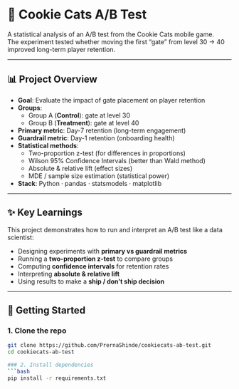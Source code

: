 # 🍪 Cookie Cats A/B Test

A statistical analysis of an A/B test from the Cookie Cats mobile game.  
The experiment tested whether moving the first “gate” from level 30 → 40 improved long-term player retention.

---

## 📊 Project Overview
- **Goal**: Evaluate the impact of gate placement on player retention
- **Groups**:
  - Group A (**Control**): gate at level 30
  - Group B (**Treatment**): gate at level 40
- **Primary metric**: Day-7 retention (long-term engagement)
- **Guardrail metric**: Day-1 retention (onboarding health)
- **Statistical methods**:
  - Two-proportion z-test (for differences in proportions)
  - Wilson 95% Confidence Intervals (better than Wald method)
  - Absolute & relative lift (effect sizes)
  - MDE / sample size estimation (statistical power)
- **Stack**: Python · pandas · statsmodels · matplotlib

---

## ✨ Key Learnings
This project demonstrates how to run and interpret an A/B test like a data scientist:
- Designing experiments with **primary vs guardrail metrics**
- Running a **two-proportion z-test** to compare groups
- Computing **confidence intervals** for retention rates
- Interpreting **absolute & relative lift**
- Using results to make a **ship / don’t ship decision**

---

## 🚀 Getting Started

### 1. Clone the repo
```bash
git clone https://github.com/PrernaShinde/cookiecats-ab-test.git
cd cookiecats-ab-test

### 2. Install dependencies
```bash
pip install -r requirements.txt
